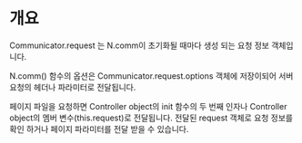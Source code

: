 개요
===

Communicator.request 는 N.comm이 초기화될 때마다 생성 되는 요청 정보 객체입니다.

N.comm() 함수의 옵션은 Communicator.request.options 객체에 저장이되어 서버 요청의 헤더나 파라미터로 전달됩니다.

페이지 파일을 요청하면 Controller object의 init 함수의 두 번째 인자나 Controller object의 멤버 변수(this.request)로 전달됩니다. 전달된 request 객체로 요청 정보를 확인 하거나 페이지 파라미터를 전달 받을 수 있습니다.